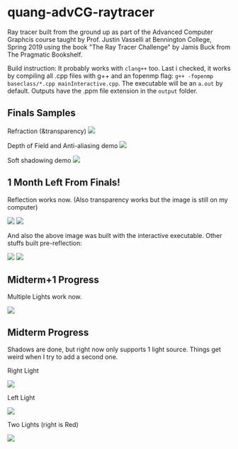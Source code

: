 # quang-advCG-raytracer
Ray tracer built from the ground up as part of the Advanced Computer Graphcis course taught by Prof. Justin Vasselli at Bennington College, Spring 2019 using the book "The Ray Tracer Challenge" by Jamis Buck from The Pragmatic Bookshelf.

Build instruction: It probably works with `clang++` too. Last i checked, it works by compiling all .cpp files with g++ and an fopenmp flag: `g++ -fopenmp baseclass/*.cpp mainInteractive.cpp`. The executable will be an `a.out` by default. Outputs have the .ppm file extension in the `output` folder.

## Finals Samples
Refraction (&transparency)
![](https://i.imgur.com/uS7cs5k.png)

Depth of Field and Anti-aliasing demo
![](https://i.imgur.com/opdN5A9.png)

Soft shadowing demo
![](https://i.imgur.com/286VyZz.png)

## 1 Month Left From Finals!
Reflection works now. (Also transparency works but the image is still on my computer)

![](https://i.imgur.com/DKWpiaM.png) ![](https://i.imgur.com/jiNxUQw.png)

And also the above image was built with the interactive executable. Other stuffs built pre-reflection:

![](https://i.imgur.com/OfKMzQ9.png) ![](https://i.imgur.com/rd2rNE9.png)

## Midterm+1 Progress

Multiple Lights work now.

![](https://i.imgur.com/F0OlDuZ.png)

## Midterm Progress

Shadows are done, but right now only supports 1 light source. Things get weird when I try to add a second one.

Right Light

![](https://i.imgur.com/zcGEOZo.png)


Left Light

![](https://i.imgur.com/zdU65lJ.png)


Two Lights (right is Red)

![](https://i.imgur.com/pIhi4j0.png)
